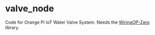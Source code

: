 # valve_node

Code for Orange Pi IoT Water Valve System. Needs the [WiringOP-Zero](https://github.com/xpertsavenue/WiringOP-Zero.git) library.

